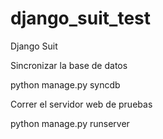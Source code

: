 django_suit_test
================

Django Suit 

Sincronizar la base de datos

python manage.py syncdb

Correr el servidor web de pruebas

python manage.py runserver




